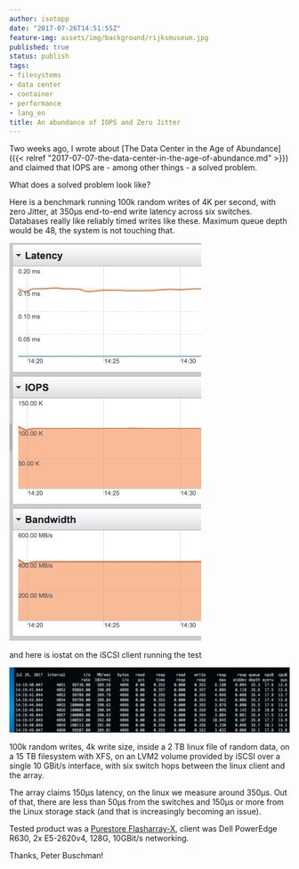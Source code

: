 ```yaml
---
author: isotopp
date: "2017-07-26T14:51:55Z"
feature-img: assets/img/background/rijksmuseum.jpg
published: true
status: publish
tags:
- filesystems
- data center
- container
- performance
- lang_en
title: An abundance of IOPS and Zero Jitter
---
```

Two weeks ago, I wrote about 
[The Data Center in the Age of Abundance]({{< relref "2017-07-07-the-data-center-in-the-age-of-abundance.md" >}})
and claimed that IOPS are - among other things - a solved problem. 

What does a solved problem look like?

Here is a benchmark running 100k random writes of 4K per second, with zero
Jitter, at 350µs end-to-end write latency across six switches. Databases
really like reliably timed writes like these. Maximum queue depth would be
48, the system is not touching
that.

![](/uploads/2017/07/pure-storage1.jpg)

and here is iostat on the iSCSI client running the test

![](/uploads/2017/07/pure-storage2-1024x238.jpg)

100k random writes, 4k write size, inside a 2 TB linux file of random data,
on a 15 TB filesystem with XFS, on an LVM2 volume provided by iSCSI over a
single 10 GBit/s interface, with six switch hops between the linux client
and the array.

The array claims 150µs latency, on the linux we measure around 350µs. Out of
that, there are less than 50µs from the switches and 150µs or more from the
Linux storage stack (and that is increasingly becoming an issue).

Tested product was a [Purestore Flasharray-X](https://www.purestorage.com/products/flasharray-x.html),
client was Dell PowerEdge R630, 2x E5-2620v4, 128G, 10GBit/s networking.

Thanks, Peter Buschman!
